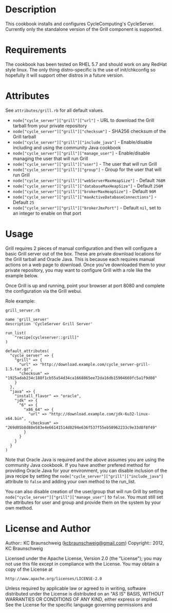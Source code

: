 Description
===========

This cookbook installs and configures CycleComputing's CycleServer. Currently only the standalone version of the Grill
component is supported.

Requirements
============

The cookbook has been tested on RHEL 5.7 and should work on any RedHat style linux. The only thing distro-specific is
the use of init/chkconfig so hopefully it will support other distros in a future version.

Attributes
==========
See `attributes/grill.rb` for all default values.

* `node["cycle_server"]["grill"]["url"]` - URL to download the Grill tarball from your private repository
* `node["cycle_server"]["grill"]["checksum"]` - SHA256 checksum of the Grill tarball
* `node["cycle_server"]["grill"]["include_java"]` - Enable/disable including and using the community Java cookbook
* `node["cycle_server"]["grill"]["manage_user"]` - Enable/disable managing the user that will run Grill
* `node["cycle_server"]["grill"]["user"]` - The user that will run Grill
* `node["cycle_server"]["grill"]["group"]` - Group for the user that will run Grill
* `node["cycle_server"]["grill"]["webServerMaxHeapSize"]` - Default `768M`
* `node["cycle_server"]["grill"]["databaseMaxHeapSize"]` - Default `256M`
* `node["cycle_server"]["grill"]["brokerMaxHeapSize"]` - Default `96M`
* `node["cycle_server"]["grill"]["maxActiveDatabaseConnections"]` - Default `25`
* `node["cycle_server"]["grill"]["brokerJmxPort"]` - Default `nil`, set to an integer to enable on that port

Usage
=====

Grill requires 2 pieces of manual configuration and then will configure a basic Grill server out of the box. These are
private download locations for the Grill tarball and Oracle Java. This is because each requires manual actions on a web
page to download. Once you've downloaded them to your private repository, you may want to configure Grill with a role
like the example below.

Once Grill is up and running, point your browser at port 8080 and complete the configuration via the Grill webui.

Role example:

`grill_server.rb`

```
name 'grill_server'
description 'CycleServer Grill Server'

run_list(
    "recipe[cycleserver::grill]"
)

default_attributes(
  "cycle_server" => {
    "grill" => {
      "url" => "http://download.example.com/cycle_server-grill-1.5.tar.gz",
      "checksum" => "1925adab234c188f1cb55a54d34ca1668865ee72da16db15904669fc5a1f9d08"
    }
  },
  "java" => {
    "install_flavor" => "oracle",
    "jdk" => {
      "6" => {
        "x86_64" => {
          "url" => "http://download.example.com/jdk-6u32-linux-x64.bin",
          "checksum" => "269d05b8d88e583e4e66141514d8294e636f537f55eb50962233c9e33d8f8f49"
        }
      }
    }
  }
)
```

Note that Oracle Java is required and the above assumes you are using the community Java cookbook. If you have another
prefered method for providing Oracle Java for your environment, you can disable inclusion of the java recipe by setting
the `node["cycle_server"]["grill"]["include_java"]` attribute to `false` and adding your own method to the run_list.

You can also disable creation of the user/group that will run Grill by setting `node["cycle_server"]["grill"]["manage_user"]`
to `false`. You must still set the attributes for user and group and provide them on the system by your own method.


License and Author
==================

Author:: KC Braunschweig (<kcbraunschweig@gmail.com>)
Copyright:: 2012, KC Braunschweig

Licensed under the Apache License, Version 2.0 (the "License");
you may not use this file except in compliance with the License.
You may obtain a copy of the License at

    http://www.apache.org/licenses/LICENSE-2.0

Unless required by applicable law or agreed to in writing, software
distributed under the License is distributed on an "AS IS" BASIS,
WITHOUT WARRANTIES OR CONDITIONS OF ANY KIND, either express or implied.
See the License for the specific language governing permissions and